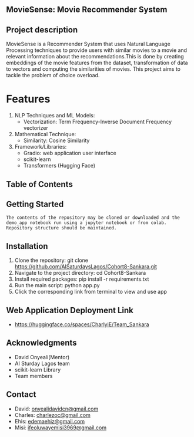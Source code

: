 ## MovieSense: Movie Recommender System

## Project description 
MovieSense is a Recommender System that uses Natural Language Processing techniques to provide users with similar movies to a movie and relevant information about the recommendations.This is done by creating embeddings of the movie features from the dataset, transformation of data to vectors and computing the similarities of movies. This project aims to tackle the problem of choice overload. 

# Features
1. NLP Techniques and ML Models:
    - Vectorization: Term Frequency-Inverse Document Frequency vectorizer
2. Mathematical Technique:
    - Similarity: Cosine Similarity
3. Framework/Libraries:
    - Gradio: web application user interface
    - scikit-learn
    - Transformers (Hugging Face)

## Table of Contents

## Getting Started 
    The contents of the repository may be cloned or downloaded and the demo_app notebook run using a jupyter notebook or from colab. Repository structure should be maintained.

## Installation
1. Clone the repository:
    git clone https://github.com/AISaturdaysLagos/Cohort8-Sankara.git
2. Navigate to the project directory:
    cd Cohort8-Sankara
3. Install required packages:
    pip install -r requirements.txt
4. Run the main script:
    python app.py
5. Click the corresponding link from terminal to view and use app

## Web Application Deployment Link
- https://huggingface.co/spaces/CharlyiE/Team_Sankara

## Acknowledgments
- David Onyeali(Mentor)
- AI Sturday Lagos team
- scikit-learn Library 
- Team members

## Contact
- David: onyealidavidcn@gmail.com
- Charles: charlezoc@gmail.com
- Ehis: edemaehiz@gmail.com
- Misi: ifeoluwayemisi3969@gmail.com



